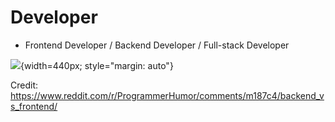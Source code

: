 ---
---

# Developer

- Frontend Developer / Backend Developer / Full-stack Developer

![](https://i.redd.it/ivzwwzt2p0m61.png){width=440px; style="margin: auto"}

Credit: https://www.reddit.com/r/ProgrammerHumor/comments/m187c4/backend_vs_frontend/